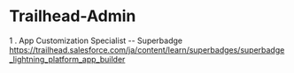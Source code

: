 # Trailhead-Admin

1 . App Customization Specialist -- Superbadge https://trailhead.salesforce.com/ja/content/learn/superbadges/superbadge_lightning_platform_app_builder
